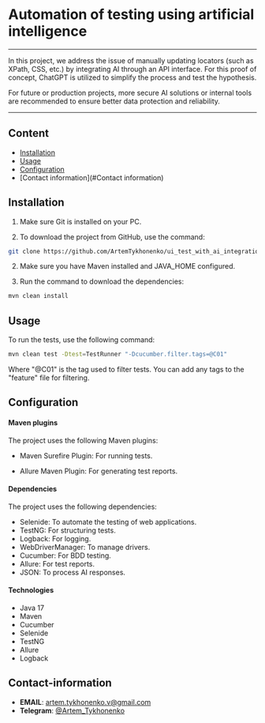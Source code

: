 # Automation of testing using artificial intelligence

---

In this project, we address the issue of manually updating locators (such as XPath, CSS, etc.) by integrating AI through an API interface. For this proof of concept, ChatGPT is utilized to simplify the process and test the hypothesis.

For future or production projects, more secure AI solutions or internal tools are recommended to ensure better data protection and reliability.

--- 

## Content

- [Installation](#Installation)
- [Usage](#Usage)
- [Configuration](#Configuration)
- [Contact information](#Contact information)

## Installation
1. Make sure Git is installed on your PC.

2. To download the project from GitHub, use the command:

```bash
git clone https://github.com/ArtemTykhonenko/ui_test_with_ai_integration.git
```

2. Make sure you have Maven installed and JAVA_HOME configured.

3. Run the command to download the dependencies:

 ```bash
 mvn clean install
 ```

## Usage

To run the tests, use the following command:

```bash
mvn clean test -Dtest=TestRunner "-Dcucumber.filter.tags=@C01"
```
Where "@C01" is the tag used to filter tests. You can add any tags to the "feature" file for filtering.

## Configuration

#### Maven plugins
The project uses the following Maven plugins:

- Maven Surefire Plugin: For running tests.

- Allure Maven Plugin: For generating test reports.

#### Dependencies
The project uses the following dependencies:

- Selenide: To automate the testing of web applications.
- TestNG: For structuring tests.
- Logback: For logging.
- WebDriverManager: To manage drivers.
- Cucumber: For BDD testing.
- Allure: For test reports.
- JSON: To process AI responses.

#### Technologies
- Java 17
- Maven
- Cucumber
- Selenide
- TestNG
- Allure
- Logback

## Contact-information
- **EMAIL**: [artem.tykhonenko.v@gmail.com](mailto:artem.tykhonenko.v@gmail.com)
- **Telegram**: [@Artem_Tykhonenko](https://t.me/Artem_Tykhonenko)
